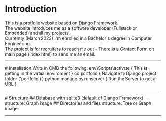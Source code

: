 # Introduction
This is a protfolio website based on Django Framework.<br />
The website introduces me as a software developer (Fullstack or Embedded) and all my projects.<br />
Currently (March 2023) I'm enrolled in a Bachelor's degree in Computer Engineering.<br />
The project is for recruiters to reach me out - There is a Contact Form on main page (index.html) to send me an email.
<hr>
# Installation
Write in CMD the following:
env\Scripts\activate { This is getting in the virtual enviroment }
cd portfolio { Navigate to Django project folder ('portfolio') }
python manage.py runserver { Run the Server to get a URL }
<hr>
# Structure
## Database with sqlite3 (default of Django Framework) structure:
Graph image
## Directories and files structure:
Tree or Graph image
<hr>
